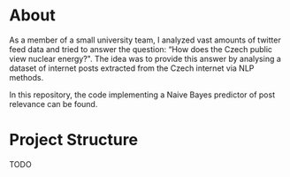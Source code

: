 # About
As a member of a small university team, I analyzed vast amounts of twitter feed data and tried to answer the question: “How does the Czech public view nuclear energy?". 
The idea was to provide this answer by analysing a dataset of internet posts extracted from the Czech internet via NLP methods.

In this repository, the code implementing a Naive Bayes predictor of post relevance can be found.  


# Project Structure
TODO

